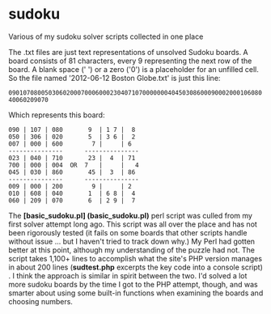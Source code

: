 # sudoku

Various of my sudoku solver scripts collected in one place

The .txt files are just text representations of unsolved Sudoku boards.  A board consists of 81 characters, every 9 representing the next row of the board.  A blank space (' ') or a zero ('0') is a placeholder for an unfilled cell.
So the file named '2012-06-12 Boston Globe.txt' is just this line:

`090107080050306020007000600023040710700000004045030860009000200010608040060209070`

Which represents this board:

```
090 | 107 | 080       9  | 1 7 |  8 
050 | 306 | 020       5  | 3 6 |  2 
007 | 000 | 600        7 |     | 6  
---------------      ---------------
023 | 040 | 710       23 |  4  | 71 
700 | 000 | 004  OR  7   |     |   4
045 | 030 | 860       45 |  3  | 86 
---------------      ---------------
009 | 000 | 200        9 |     | 2  
010 | 608 | 040       1  | 6 8 |  4 
060 | 209 | 070       6  | 2 9 |  7 
```

The **[basic_sudoku.pl] (basic_sudoku.pl)** perl script was culled from my first solver attempt long ago.  This script was all over the place and has not been rigorously tested (it fails on some boards that other scripts handle without issue ... but I haven't tried to track down why.)  My Perl had gotten better at this point, although my understanding of the puzzle had not.  The script takes 1,100+ lines to accomplish what the site's PHP version manages in about 200 lines (**sudtest.php** excerpts the key code into a console script) .  I think the approach is similar in spirit between the two.  I'd solved a lot more sudoku boards by the time I got to the PHP attempt, though, and was smarter about using some built-in functions when examining the boards and choosing numbers.


